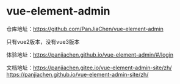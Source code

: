 # vue-element-admin

仓库地址：https://github.com/PanJiaChen/vue-element-admin

只有vue2版本，没有vue3版本

体验地址：https://panjiachen.github.io/vue-element-admin/#/login

文档地址：https://panjiachen.gitee.io/vue-element-admin-site/zh/
https://panjiachen.github.io/vue-element-admin-site/zh/